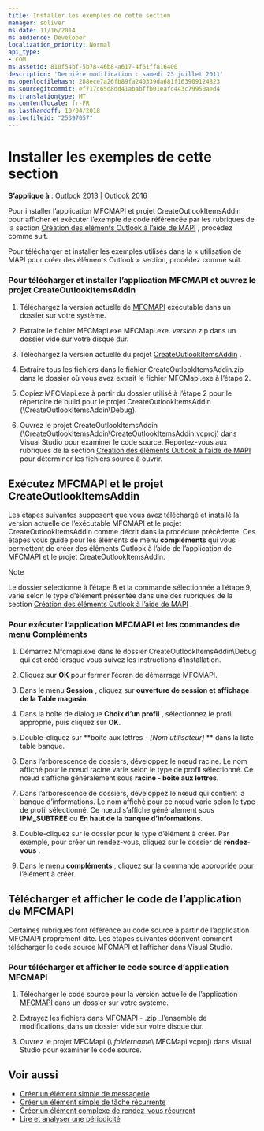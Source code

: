 ```yaml
---
title: Installer les exemples de cette section
manager: soliver
ms.date: 11/16/2014
ms.audience: Developer
localization_priority: Normal
api_type:
- COM
ms.assetid: 810f54bf-5b78-46b8-a617-4f61ff816400
description: 'Derniére modification : samedi 23 juillet 2011'
ms.openlocfilehash: 288ece7a26fb89fa240339da681f163909124823
ms.sourcegitcommit: ef717c65d8dd41ababffb01eafc443c79950aed4
ms.translationtype: MT
ms.contentlocale: fr-FR
ms.lasthandoff: 10/04/2018
ms.locfileid: "25397057"
---
```

# <a name="install-the-samples-used-in-this-section"></a>Installer les exemples de cette section

**S’applique à** : Outlook 2013 | Outlook 2016 
  
Pour installer l’application MFCMAPI et projet CreateOutlookItemsAddin pour afficher et exécuter l’exemple de code référencée par les rubriques de la section [Création des éléments Outlook à l’aide de MAPI](creating-outlook-items-by-using-mapi.md) , procédez comme suit. 

Pour télécharger et installer les exemples utilisés dans la « utilisation de MAPI pour créer des éléments Outlook » section, procédez comme suit.

### <a name="to-download-and-install-the-mfcmapi-application-and-open-createoutlookitemsaddin-project"></a>Pour télécharger et installer l’application MFCMAPI et ouvrez le projet CreateOutlookItemsAddin

1. Téléchargez la version actuelle de [MFCMAPI](https://go.microsoft.com/fwlink/?LinkID=124154) exécutable dans un dossier sur votre système. 
    
2. Extraire le fichier MFCMapi.exe MFCMapi.exe. _version_.zip dans un dossier vide sur votre disque dur.
    
3. Téléchargez la version actuelle du projet [CreateOutlookItemsAddin](https://go.microsoft.com/fwlink/?LinkID=127828) . 
    
4. Extraire tous les fichiers dans le fichier CreateOutlookItemsAddin.zip dans le dossier où vous avez extrait le fichier MFCMapi.exe à l’étape 2.
    
5. Copiez MFCMapi.exe à partir du dossier utilisé à l’étape 2 pour le répertoire de build pour le projet CreateOutlookItemsAddin (\CreateOutlookItemsAddin\Debug).
    
6. Ouvrez le projet CreateOutlookItemsAddin (\CreateOutlookItemsAddin\CreateOutlookItemsAddin.vcproj) dans Visual Studio pour examiner le code source. Reportez-vous aux rubriques de la section [Création des éléments Outlook à l’aide de MAPI](creating-outlook-items-by-using-mapi.md) pour déterminer les fichiers source à ouvrir. 
    
## <a name="run-mfcmapi-and-the-createoutlookitemsaddin-project"></a>Exécutez MFCMAPI et le projet CreateOutlookItemsAddin

Les étapes suivantes supposent que vous avez téléchargé et installé la version actuelle de l’exécutable MFCMAPI et le projet CreateOutlookItemsAddin comme décrit dans la procédure précédente. Ces étapes vous guide pour les éléments de menu **compléments** qui vous permettent de créer des éléments Outlook à l’aide de l’application de MFCMAPI et le projet CreateOutlookItemsAddin. 
  
> [!NOTE]
> Le dossier sélectionné à l’étape 8 et la commande sélectionnée à l’étape 9, varie selon le type d’élément présentée dans une des rubriques de la section [Création des éléments Outlook à l’aide de MAPI](creating-outlook-items-by-using-mapi.md) . 

### <a name="to-run-the-mfcmapi-application-and-addins-menu-commands"></a>Pour exécuter l’application MFCMAPI et les commandes de menu Compléments

1. Démarrez Mfcmapi.exe dans le dossier CreateOutlookItemsAddin\Debug qui est créé lorsque vous suivez les instructions d’installation.
    
2. Cliquez sur **OK** pour fermer l’écran de démarrage MFCMAPI. 
    
3. Dans le menu **Session** , cliquez sur **ouverture de session et affichage de la Table magasin**.
    
4. Dans la boîte de dialogue **Choix d’un profil** , sélectionnez le profil approprié, puis cliquez sur **OK**. 
    
5. Double-cliquez sur **boîte aux lettres - _[Nom utilisateur]_ ** dans la liste table banque. 
    
6. Dans l’arborescence de dossiers, développez le nœud racine. Le nom affiché pour le nœud racine varie selon le type de profil sélectionné. Ce nœud s’affiche généralement sous **racine - boîte aux lettres**.
    
7. Dans l’arborescence de dossiers, développez le nœud qui contient la banque d’informations. Le nom affiché pour ce nœud varie selon le type de profil sélectionné. Ce nœud s’affiche généralement sous **IPM_SUBTREE** ou **En haut de la banque d’informations**.
    
8. Double-cliquez sur le dossier pour le type d’élément à créer. Par exemple, pour créer un rendez-vous, cliquez sur le dossier de **rendez-vous** . 
    
9. Dans le menu **compléments** , cliquez sur la commande appropriée pour l’élément à créer. 
    
## <a name="download-and-view-code-from-the-mfcmapi-application"></a>Télécharger et afficher le code de l’application de MFCMAPI

Certaines rubriques font référence au code source à partir de l’application MFCMAPI proprement dite. Les étapes suivantes décrivent comment télécharger le code source MFCMAPI et l’afficher dans Visual Studio. 

### <a name="to-download-and-view-the-mfcmapi-application-source-code"></a>Pour télécharger et afficher le code source d’application MFCMAPI

1. Télécharger le code source pour la version actuelle de l’application [MFCMAPI](https://go.microsoft.com/fwlink/?LinkID=124154) dans un dossier sur votre système. 
    
2. Extrayez les fichiers dans MFCMAPI - .zip _l’ensemble de modifications_dans un dossier vide sur votre disque dur.
    
3. Ouvrez le projet MFCMapi (\ _foldername_\ MFCMapi.vcproj) dans Visual Studio pour examiner le code source.
    
## <a name="see-also"></a>Voir aussi

- [Créer un élément simple de messagerie](how-to-create-a-simple-mail-item.md)
- [Créer un élément simple de tâche récurrente](how-to-create-a-simple-recurrent-task-item.md)
- [Créer un élément complexe de rendez-vous récurrent](how-to-create-a-complex-recurrent-appointment-item.md)
- [Lire et analyser une périodicité](how-to-read-and-parse-a-recurrence-pattern.md)

